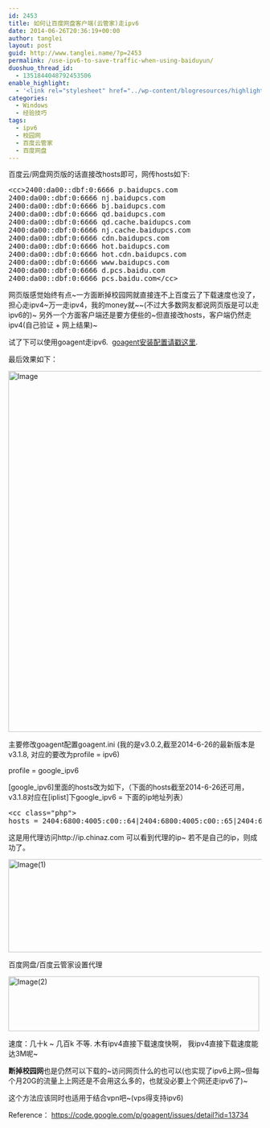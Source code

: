 ```yaml
---
id: 2453
title: 如何让百度网盘客户端(云管家)走ipv6
date: 2014-06-26T20:36:19+00:00
author: tanglei
layout: post
guid: http://www.tanglei.name/?p=2453
permalink: /use-ipv6-to-save-traffic-when-using-baiduyun/
duoshuo_thread_id:
  - 1351844048792453506
enable_highlight:
  - '<link rel="stylesheet" href="../wp-content/blogresources/highlightconfig/highlight.default.min.css"><script src="../wp-content/blogresources/highlightconfig/jquery-2.1.4.min.js"></script><script src="../wp-content/blogresources/highlightconfig/enable_highlight.js"></script>'
categories:
  - Windows
  - 经验技巧
tags:
  - ipv6
  - 校园网
  - 百度云管家
  - 百度网盘
---
```

百度云/网盘网页版的话直接改hosts即可，网传hosts如下:

<pre>&lt;cc>2400:da00::dbf:0:6666 p.baidupcs.com 
2400:da00::dbf:0:6666 nj.baidupcs.com 
2400:da00::dbf:0:6666 bj.baidupcs.com 
2400:da00::dbf:0:6666 qd.baidupcs.com 
2400:da00::dbf:0:6666 qd.cache.baidupcs.com 
2400:da00::dbf:0:6666 nj.cache.baidupcs.com 
2400:da00::dbf:0:6666 cdn.baidupcs.com 
2400:da00::dbf:0:6666 hot.baidupcs.com 
2400:da00::dbf:0:6666 hot.cdn.baidupcs.com 
2400:da00::dbf:0:6666 www.baidupcs.com 
2400:da00::dbf:0:6666 d.pcs.baidu.com 
2400:da00::dbf:0:6666 pcs.baidu.com&lt;/cc></pre>

网页版感觉始终有点~一方面断掉校园网就直接连不上百度云了下载速度也没了，担心走ipv4~万一走ipv4，我的money就~~(不过大多数网友都说网页版是可以走ipv6的)~ 另外一个方面客户端还是要方便些的~但直接改hosts，客户端仍然走ipv4(自己验证 + 网上结果)~

试了下可以使用goagent走ipv6.  [goagent安装配置请戳这里](https://code.google.com/p/goagent/wiki/InstallGuide).

最后效果如下：

[<img style="background-image: none; padding-top: 0px; padding-left: 0px; display: inline; padding-right: 0px; border: 0px;" title="Image" src="http://www.tanglei.name/wp-content/uploads/2014/06/Image_thumb.png" alt="Image" width="669" height="718" border="0" />](http://www.tanglei.name/wp-content/uploads/2014/06/Image.png)

主要修改goagent配置goagent.ini (我的是v3.0.2,截至2014-6-26的最新版本是v3.1.8, 对应的要改为profile = ipv6)

profile = google_ipv6

[google\_ipv6]里面的hosts改为如下，（下面的hosts截至2014-6-26还可用，v3.1.8对应在[iplist]下google\_ipv6 = 下面的ip地址列表）

<pre>&lt;cc class="php">
hosts = 2404:6800:4005:c00::64|2404:6800:4005:c00::65|2404:6800:4005:c00::5e|2404:6800:4005:c00::67|2404:6800:4005:c00::2f|2607:f8b0:4007:801::1012|2607:f8b0:4007:804::1013|2607:f8b0:4007:801::1011|2607:f8b0:4005:800::1013|2607:f8b0:4005:802::1010|2607:f8b0:400a:804::1002|2607:f8b0:4009:805::1011|2607:f8b0:4009:806::1012|2607:f8b0:4009:802::1014|2607:f8b0:4009:802::1004|2607:f8b0:400f:800::1010|2607:f8b0:4000:801::1010|2607:f8b0:4001:c00::67|2607:f8b0:4000:808::1014|2607:f8b0:400b:806::1011|2607:f8b0:4002:c06::67|2607:f8b0:4000:802::1011|2404:6800:4005:805::1018|2607:f8b0:4008:801::1012|2607:f8b0:4000:802::100e|2404:6800:4005:800::1003|2404:6800:4008:c02::68|2404:6800:4005:c00::11|2404:6800:4005:806::1010|2404:6800:4008:c03::6a|2607:f8b0:4002:c07::6a|2404:6800:4005:800::1011|2607:f8b0:400d:c04::67|2607:f8b0:4000:802::1014|2404:6800:4005:c00::65|2404:6800:4005:804::1011|2607:f8b0:400c:c03::64|2404:6800:4005:c00::64|2404:6800:4005:c00::5e|2607:f8b0:400c:c03::67|2607:f8b0:4006:806::1007|2404:6800:4005:c00::c7|2404:6800:4005:c00::67|2404:6800:4005:c00::2f|2607:f8b0:400c:c03::68|2607:f8b0:4006:806::1014|2607:f8b0:400c:c03::66|2607:f8b0:400c:c03::6a|2607:f8b0:4006:803::1013|2404:6800:4004:807::1014|2607:f8b0:400a:800::1012|2607:f8b0:400a:800::1001|2a00:1450:4009:804::1013|2607:f8b0:400a:801::1011|2a00:1450:4007:80a::1014|2001:4860:400b:c01::63|2a00:1450:4007:80a::1004|2a00:1450:400c:c06::65|2a00:1450:4007:809::1010|2a00:1450:4007:808::1011|2a00:1450:400c:c06::93|2a00:1450:400b:c02::63|2a00:1450:4001:c02::93|2a00:1450:4001:c02::67|2a00:1450:4001:c02::69|2a00:1450:400a:805::1013|2a00:1450:4013:c01::8b|2a00:1450:4001:807::1010|2a00:1450:4001:802::1011|2a00:1450:4013:c00::69|2a00:1450:4001:c02::64|2a00:1450:4001:809::1013|2a00:1450:4008:c01::69|2a00:1450:4005:808::1010|2a00:1450:4013:c00::66|2a00:1450:4001:80c::1013|2a00:1450:4001:801::1005|2a00:1450:4005:808::1006|2a00:1450:4001:80e::1014|2a00:1450:4001:80a::1010|2a00:1450:4005:809::1013|2a00:1450:4005:809::1012|2a00:1450:4002:804::1004|2a00:1450:4016:803::1012|2a00:1450:4006:801::1010|2a00:1450:4005:800::1012|2a00:1450:4016:803::1011|2a00:1450:4016:800::1000|2a00:1450:4002:804::1010|2a00:1450:4002:805::1006|2a00:1450:4016:800::1011|2a00:1450:4005:800::100e|2a00:1450:4003:803::1010|2a00:1450:4016:800::1010|2a00:1450:4002:805::1011|2a00:1450:400d:805::1012|2a00:1450:400d:805::1006|2404:6800:4003:c00::67|2a00:1450:400d:803::1010|2404:6800:4003:c00::6a|2404:6800:4003:808::1010|2404:6800:4003:807::1012|2800:3f0:4004:800::1012|2404:6800:4003:802::1013|2a00:1450:400f:803::1014|2404:6800:4003:c00::69|2a00:1450:4010:c03::67|2a00:1450:4010:c03::8b|2800:3f0:4002:802::1014|2a00:1450:4010:c03::69|2a00:1450:4010:c03::68|2a00:1450:4010:c04::93|2a00:1450:4010:c04::64|2a00:1450:4010:c03::93|2404:6800:4006:806::1010|2404:6800:4006:806::1002|2404:6800:4006:805::1011|2404:6800:4006:805::1013|2404:6800:4006:804::1013|2404:6800:4006:803::1010|2404:6800:4009:801::1014|2c0f:fb50:4002:800::1013|2c0f:fb50:4002:801::1011&lt;/cc></pre>

这是用代理访问http://ip.chinaz.com 可以看到代理的ip~ 若不是自己的ip，则成功了。

[<img style="background-image: none; padding-top: 0px; padding-left: 0px; display: inline; padding-right: 0px; border: 0px;" title="Image(1)" src="http://www.tanglei.name/wp-content/uploads/2014/06/Image1_thumb.png" alt="Image(1)" width="644" height="185" border="0" />](http://www.tanglei.name/wp-content/uploads/2014/06/Image1.png)

百度网盘/百度云管家设置代理
  
[<img style="background-image: none; padding-top: 0px; padding-left: 0px; display: inline; padding-right: 0px; border: 0px;" title="Image(2)" src="http://www.tanglei.name/wp-content/uploads/2014/06/Image2_thumb.png" alt="Image(2)" width="499" height="109" border="0" />](http://www.tanglei.name/wp-content/uploads/2014/06/Image2.png)

速度：几十k ~ 几百k 不等. 木有ipv4直接下载速度快啊， 我ipv4直接下载速度能达3M呢~

**断掉校园网**也是仍然可以下载的~访问网页什么的也可以(也实现了ipv6上网~但每个月20G的流量上上网还是不会用这么多的，也就没必要上个网还走ipv6了)~

这个方法应该同时也适用于结合vpn吧~(vps得支持ipv6)

Reference： <a href="https://code.google.com/p/goagent/issues/detail?id=13734" target="_blank">https://code.google.com/p/goagent/issues/detail?id=13734</a>